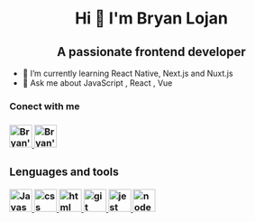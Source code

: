 <h1 style="text-align:center">Hi 👋 I'm Bryan Lojan</h1> 

<h2 style="text-align:center">A passionate frontend developer</h2>

- 🌱 I’m currently learning React Native, Next.js and Nuxt.js
- 💬 Ask me about JavaScript , React , Vue

<h3>Conect with me<h3>
  <div>
  <a href="https://www.linkedin.com/in/bryan-lojan/">
    <img src="https://upload.wikimedia.org/wikipedia/commons/thumb/e/e9/Linkedin_icon.svg/1024px-Linkedin_icon.svg.png" style="width:40px;height:40px;" alt="Bryan's Linkedin">
  </a>
  
   <a href="https://www.instagram.com/bryanlc1/">
    <img src="https://upload.wikimedia.org/wikipedia/commons/thumb/9/96/Instagram.svg/1200px-Instagram.svg.png" style="width:40px;height:40px;" alt="Bryan's Instagram">
  </a>
  
  <h3>Lenguages and tools</h3>
   <a href="https://www.javascript.com/">
            <img src="https://upload.wikimedia.org/wikipedia/commons/thumb/9/99/Unofficial_JavaScript_logo_2.svg/1200px-Unofficial_JavaScript_logo_2.svg.png"                                 style="width:40px;height:40px;" alt="Javascript">
    </a>
  
  <a href="https://www.w3schools.com/css/">
          <img src="https://upload.wikimedia.org/wikipedia/commons/d/d5/CSS3_logo_and_wordmark.svg" style="width:40px;height:40px;" alt="css">
      </a>

  <a href="https://www.w3schools.com/html/">
          <img src="https://upload.wikimedia.org/wikipedia/commons/thumb/6/61/HTML5_logo_and_wordmark.svg/1200px-HTML5_logo_and_wordmark.svg.png" style="width:40px;height:40px;"           alt="html">
      </a>

  <a href="https://git-scm.com/">
          <img src="https://miro.medium.com/max/325/1*zzvdRmHGGXONZpuQ2FeqsQ.png" style="width:40px;height:40px;" alt="git">
      </a>
    
  <a href="https://jestjs.io/">
          <img src="https://nx.dev/documentation/latest/shared/jest-logo.png" style="width:40px;height:40px;" alt="jest">
      </a>
  <a href="https://nodejs.org/en/">
          <img src="https://upload.wikimedia.org/wikipedia/commons/d/d9/Node.js_logo.svg" style="width:40px;height:40px;" alt="node">
      </a> 
  

  </div>

<!--
**bryanlc1/bryanlc1** is a ✨ _special_ ✨ repository because its `README.md` (this file) appears on your GitHub profile.

Here are some ideas to get you started:

- 🔭 I’m currently working on ...
- 🌱 I’m currently learning React Native, Next.js and Nuxt.js
- 👯 I’m looking to collaborate on ...
- 🤔 I’m looking for help with ...
- 💬 Ask me about JavaScript , React , Vue
- 📫 How to reach me: ...
- 😄 Pronouns: ...
- ⚡ Fun fact: ...
-->

